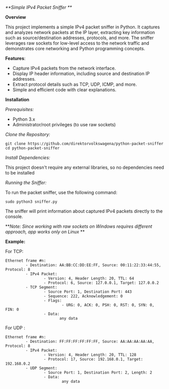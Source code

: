 _**Simple IPv4 Packet Sniffer
**_

**Overview**

This project implements a simple IPv4 packet sniffer in Python. It captures and analyzes network packets at the IP layer, extracting key information such as source/destination addresses, protocols, and more. The sniffer leverages raw sockets for low-level access to the network traffic and demonstrates core networking and Python programming concepts.

**Features**:

   - Capture IPv4 packets from the network interface.
   - Display IP header information, including source and destination IP addresses.
   - Extract protocol details such as TCP, UDP, ICMP, and more.
   - Simple and efficient code with clear explanations.


**Installation**


_Prerequisites:_

   - Python 3.x
   - Administrator/root privileges (to use raw sockets)


_Clone the Repository:_

    git clone https://github.com/direktorvolkswagena/python-packet-sniffer
    cd python-packet-sniffer


_Install Dependencies:_

This project doesn't require any external libraries, so no dependencies need to be installed


_Running the Sniffer:_

To run the packet sniffer, use the following command:
      
    sudo python3 sniffer.py


The sniffer will print information about captured IPv4 packets directly to the console.

**_Note: Since working with raw sockets on Windows requires different approach, app works only on Linux_
**

**Example:**

For TCP:

    Ethernet frame #n:
             - Destination: AA:BB:CC:DD:EE:FF, Source: 00:11:22:33:44:55, Protocol: 8
             - IPv4 Packet:
                     - Version: 4, Header Length: 20, TTL: 64
                     - Protocol: 6, Source: 127.0.0.1, Target: 127.0.0.2
             - TCP Segment:
                     - Source Port: 1, Destination Port: 443
                     - Sequence: 222, Acknowledgement: 0
                     - Flags: 
                             - URG: 0, ACK: 0, PSH: 0, RST: 0, SYN: 0, FIN: 0
                     - Data: 
                            any data
For UDP :

    Ethernet frame #n:
             - Destination: FF:FF:FF:FF:FF:FF, Source: AA:AA:AA:AA:AA, Protocol: 8
             - IPv4 Packet:
                     - Version: 4, Header Length: 20, TTL: 128
                     - Protocol: 17, Source: 192.168.0.1, Target: 192.168.0.2
             - UDP Segment:
                     - Source Port: 1, Destination Port: 2, Length: 2
                     - Data:
                             any data
